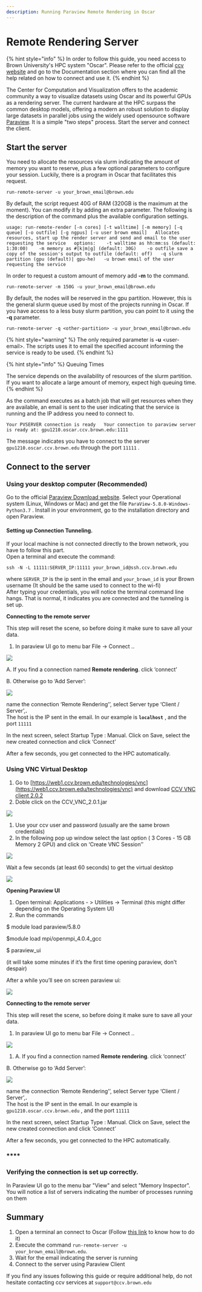```yaml
---
description: Running Paraview Remote Rendering in Oscar
---
```


# Remote Rendering Server

{% hint style="info" %}
In order to follow this guide, you need access to Brown University's HPC system "Oscar". Please refer to the official [ccv website](https://ccv.brown.edu/) and go to the Documentation section where you can find all the help related on how to connect and use it.
{% endhint %}

The Center for Computation and Visualization offers to the academic community a way to visualize datasets using Oscar and its powerful GPUs as a rendering server. The current hardware at the HPC surpass the common desktop models, offering a modern an robust solution to display large datasets in parallel jobs using the widely used  opensource software [Paraview](https://www.paraview.org/). It is a simple "two steps" process. Start the server and connect the client.



## Start the server

You need to allocate the resources via slurm indicating the amount of memory you want to reserve, plus a few optional parameters to configure your session. Luckily, there is a program in Oscar that facilitates this request.

`run-remote-server -u your_brown_email@brown.edu`

By default, the script request 40G of RAM \(320GB is the maximum at the moment\). You can modify it by adding an extra parameter. The following is the description of the command plus the available configuration settings.

`usage: run-remote-render [-n cores] [-t walltime] [-m memory] [-q queue] [-o outfile] [-g ngpus] [-u user brown email]  
Allocates resources, start up the render server and send and email to the user requesting the service  
options:   
-t walltime as hh:mm:ss (default: 1:30:00)   
-m memory as #[k|m|g] (default: 30G)   
-o outfile save a copy of the session's output to outfile (default: off)  
-q slurm partition (gpu (default)| gpu-he)  
-u brown email of the user requesting the service`

In order to request a custom amount of memory add **-m** to the command.

`run-remote-server -m 150G -u your_brown_email@brown.edu`

By default, the nodes will be reserved in the gpu partition. However, this is the general slurm queue used by most of the projects running in Oscar. If you have access to a  less busy slurm partition, you can point to it using the **-q** parameter.

`run-remote-server -q <other-partition> -u your_brown_email@brown.edu`

{% hint style="warning" %}
The only required parameter is **-u** &lt;user-email&gt;. The scripts uses it to email  the specified account informing the service is ready to be used.
{% endhint %}

{% hint style="info" %}
Queuing Times

The service depends on the availability of resources of the slurm partition. If you want to allocate a large amount of memory, expect high queuing time. 
{% endhint %}

As the command executes as a batch job that will get resources when they are available, an email is sent to the user indicating that the service is running and the IP address you need to connect to. 

`Your PVSERVER connection is ready  
 Your connection to paraview server is ready at: gpu1210.oscar.ccv.brown.edu:1111`  
  
The message indicates you have to connect to the server `gpu1210.oscar.ccv.brown.edu` through the port `11111` . 

## Connect to the server

### **Using your desktop computer \(Recommended\)**

Go to the official [Paraview Download website](https://www.paraview.org/download/). Select your Operational system \(Linux, Windows or Mac\) and get the file `ParaView-5.8.0-Windows-Python3.7` . Install in your environment, go to the installation directory and open Paraview.

#### Setting up Connection Tunneling.

If your local machine is not connected directly to the brown network, you have to follow this part.  
Open a terminal and execute the command:

`ssh -N -L 11111:SERVER_IP:11111 your_brown_id@ssh.ccv.brown.edu`

where `SERVER_IP` is the ip sent in the email and `your_brown_id` is your Brown username \(It should be the same used to connect to the wi-fi\)  
After typing  your credentials, you will notice the terminal command line hangs. That is normal, it indicates you are connected and the tunneling is set up.

**Connecting to the remote server**

This step will reset the scene, so before doing it make sure to save all your data.

1. In paraview UI go to menu bar File -&gt; Connect ..

![](../.gitbook/assets/4.png)

A. If you find a connection named **Remote rendering**. click ‘connect’

B. Otherwise go to ‘Add Server’:

![](../.gitbook/assets/5.png)

name the connection ‘Remote Rendering’’, select Server type ‘Client / Server’,**.**  
The host is the IP sent in the email. In our example is **`localhost`** , and the port `11111`

In the next screen, select Startup Type : Manual. Click on Save, select the new created connection and click ‘Connect’

 After a few seconds, you get connected to the HPC automatically.

### Using  VNC Virtual Desktop

1.  Go to [https://web1.ccv.brown.edu/technologies/vnc](https://web1.ccv.brown.edu/technologies/vnc) and download [CCV VNC client 2.0.2](https://brownbox.brown.edu/download.php?hash=fe8b9a93)
2. Doble click on the CCV\_VNC\_2.0.1.jar

![](../.gitbook/assets/0.png)

1. Use your ccv user and password \(usually are the same brown credentials\)
2. In the following pop up window select the last option \( 3 Cores - 15 GB Memory 2 GPU\) and click on ‘Create VNC Session’’

![](../.gitbook/assets/1.png)

 Wait a few seconds \(at least 60 seconds\) to get the virtual desktop

![](../.gitbook/assets/2.png)

**Opening Paraview UI**

1. Open terminal: Applications - &gt; Utilities -&gt; Terminal \(this might differ depending on the Operating System UI\)
2. Run the commands

$ module load paraview/5.8.0

$module load mpi/openmpi\_4.0.4\_gcc

 $ paraview\_ui

\(it will take some minutes if it’s the first time opening paraview, don't despair\)

 After a while you’ll see on screen paraview ui:

![](../.gitbook/assets/3.png)

**Connecting to the remote server**

This step will reset the scene, so before doing it make sure to save all your data.

1. In paraview UI go to menu bar File -&gt; Connect ..

![](../.gitbook/assets/4.png)

1. A. If you find a connection named **Remote rendering**. click ‘connect’

B. Otherwise go to ‘Add Server’:

![](../.gitbook/assets/5.png)

name the connection ‘Remote Rendering’’, select Server type ‘Client / Server’,**.**  
The host is the IP sent in the email. In our example is `gpu1210.oscar.ccv.brown.edu`  , and the port `11111`

In the next screen, select Startup Type : Manual. Click on Save, select the new created connection and click ‘Connect’

 After a few seconds, you get connected to the HPC automatically.

### \*\*\*\*

### Verifying the connection is set up correctly.

In Paraview UI go to the menu bar "View" and select "Memory Inspector". You will notice a list of servers indicating the number of processes running on them



## Summary

1.  Open a terminal an connect to Oscar \(Follow [this link](https://docs.ccv.brown.edu/oscar/getting-started) to know how to do it\)
2.  Execute the command `run-remote-server -u your_brown_email@brown.edu`.
3.  Wait for the email indicating the server is running 
4. Connect to the server using Paraview Client



If you find any issues following this guide or require additional help, do not hesitate contacting ccv services at `support@ccv.brown.edu`



